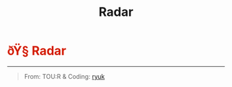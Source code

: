 ﻿---
lang: en-US
title: Radar
prev: Overclocked
next: Rebirth
---
# <font color=#d41e04>ðŸ§­ <b>Radar</b></font> <Badge text="Helpful" type="tip" vertical="middle"/>
---

> From: TOU:R & Coding: [ryuk](https://github.com/ryuk2098)


